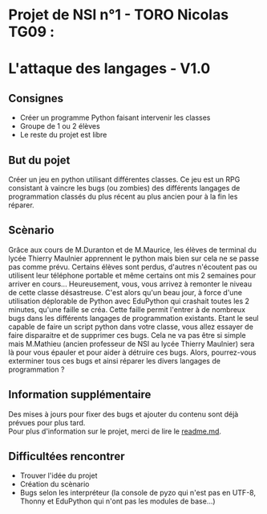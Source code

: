 # Projet de NSI n°1 - TORO Nicolas TG09 :
# L'attaque des langages - V1.0

## Consignes
- Créer un programme Python faisant intervenir les classes
- Groupe de 1 ou 2 élèves
- Le reste du projet est libre

## But du pojet
Créer un jeu en python utilisant différentes classes. Ce jeu est un RPG consistant à vaincre les bugs (ou zombies) des différents langages de programmation classés du plus récent au plus ancien pour à la fin les réparer.

## Scènario
Grâce aux cours de M.Duranton et de M.Maurice, les élèves de terminal du lycée Thierry Maulnier apprennent le python mais bien sur cela ne se passe pas comme prévu. Certains élèves sont perdus, d'autres n'écoutent pas ou utilisent leur téléphone portable et même certains ont mis 2 semaines pour arriver en cours... Heureusement, vous, vous arrivez à remonter le niveau de cette classe désastreuse. C'est alors qu'un beau jour, à force d'une utilisation déplorable de Python avec EduPython qui crashait toutes les 2 minutes, qu'une faille se créa. Cette faille permit l'entrer à de nombreux bugs dans les différents langages de programmation existants. Etant le seul capable de faire un script python dans votre classe, vous allez essayer de faire disparaitre et de supprimer ces bugs. Cela ne va pas être si simple mais M.Mathieu (ancien professeur de NSI au lycée Thierry Maulnier) sera là pour vous épauler et pour aider à détruire ces bugs. Alors, pourrez-vous exterminer tous ces bugs et ainsi réparer les divers langages de programmation ? 

## Information supplémentaire
Des mises à jours pour fixer des bugs et ajouter du contenu sont déjà prévues pour plus tard.    
Pour plus d'information sur le projet, merci de lire le [readme.md](https://github.com/nt-games-ytb/language-attack/blob/main/readme.md).

## Difficultées rencontrer
- Trouver l'idée du projet    
- Création du scènario    
- Bugs selon les interpréteur (la console de pyzo qui n'est pas en UTF-8, Thonny et EduPython qui n'ont pas les modules de base...) 